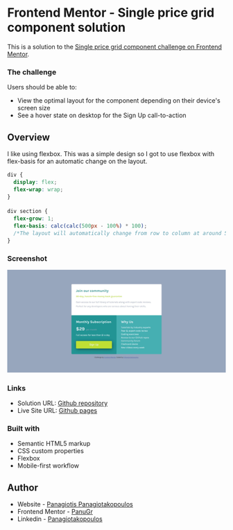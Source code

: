 # Frontend Mentor - Single price grid component solution

This is a solution to the [Single price grid component challenge on Frontend Mentor](https://www.frontendmentor.io/challenges/single-price-grid-component-5ce41129d0ff452fec5abbbc).

### The challenge

Users should be able to:

- View the optimal layout for the component depending on their device's screen size
- See a hover state on desktop for the Sign Up call-to-action

## Overview

I like using flexbox. This was a simple design so I got to use flexbox with flex-basis for an automatic change on the layout.

```css
div {
  display: flex;
  flex-wrap: wrap;
}

div section {
  flex-grow: 1;
  flex-basis: calc(calc(500px - 100%) * 100);
  /*The layout will automatically change from row to column at around 500px */
}
```

### Screenshot

![](./images/screenshot.jpg)

### Links

- Solution URL: [Github repository](https://github.com/PanuGr/price-component)
- Live Site URL: [Github pages](https://panugr.github.io/price-component)

### Built with

- Semantic HTML5 markup
- CSS custom properties
- Flexbox
- Mobile-first workflow
## Author

- Website - [Panagiotis Panagiotakopoulos](https://panagiotis.netlify.com)
- Frontend Mentor - [PanuGr](https://www.frontendmentor.io/profile/PanuGr)
- Linkedin - [Panagiotakopoulos](https://www.linkedin.com/in/p-panagiotakopoulos/)
